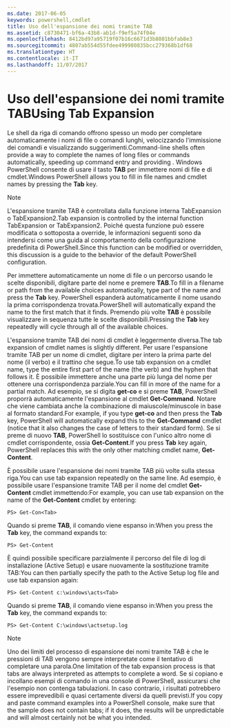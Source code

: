 ```yaml
---
ms.date: 2017-06-05
keywords: powershell,cmdlet
title: Uso dell'espansione dei nomi tramite TAB
ms.assetid: c8730471-bf6a-43b8-ab1d-f9ef5a74f04e
ms.openlocfilehash: 8412bd97a95719f07b16c6671d3b8801bbfab8e3
ms.sourcegitcommit: 4807ab554d55fdee499980835bcc279368b1df68
ms.translationtype: HT
ms.contentlocale: it-IT
ms.lasthandoff: 11/07/2017
---
```

# <a name="using-tab-expansion"></a><span data-ttu-id="d7401-103">Uso dell'espansione dei nomi tramite TAB</span><span class="sxs-lookup"><span data-stu-id="d7401-103">Using Tab Expansion</span></span>
<span data-ttu-id="d7401-104">Le shell da riga di comando offrono spesso un modo per completare automaticamente i nomi di file o comandi lunghi, velocizzando l'immissione dei comandi e visualizzando suggerimenti.</span><span class="sxs-lookup"><span data-stu-id="d7401-104">Command-line shells often provide a way to complete the names of long files or commands automatically, speeding up command entry and providing .</span></span> <span data-ttu-id="d7401-105">Windows PowerShell consente di usare il tasto **TAB** per immettere nomi di file e di cmdlet.</span><span class="sxs-lookup"><span data-stu-id="d7401-105">Windows PowerShell allows you to fill in file names and cmdlet names by pressing the **Tab** key.</span></span>

> [!NOTE]
> <span data-ttu-id="d7401-106">L'espansione tramite TAB è controllata dalla funzione interna TabExpansion o TabExpansion2.</span><span class="sxs-lookup"><span data-stu-id="d7401-106">Tab expansion is controlled by the internal function TabExpansion or TabExpansion2.</span></span> <span data-ttu-id="d7401-107">Poiché questa funzione può essere modificata o sottoposta a override, le informazioni seguenti sono da intendersi come una guida al comportamento della configurazione predefinita di PowerShell.</span><span class="sxs-lookup"><span data-stu-id="d7401-107">Since this function can be modified or overridden, this discussion is a guide to the behavior of the default PowerShell configuration.</span></span>

<span data-ttu-id="d7401-108">Per immettere automaticamente un nome di file o un percorso usando le scelte disponibili, digitare parte del nome e premere **TAB**.</span><span class="sxs-lookup"><span data-stu-id="d7401-108">To fill in a filename or path from the available choices automatically, type part of the name and press the **Tab** key.</span></span> <span data-ttu-id="d7401-109">PowerShell espanderà automaticamente il nome usando la prima corrispondenza trovata.</span><span class="sxs-lookup"><span data-stu-id="d7401-109">PowerShell will automatically expand the name to the first match that it finds.</span></span> <span data-ttu-id="d7401-110">Premendo più volte **TAB** è possibile visualizzare in sequenza tutte le scelte disponibili.</span><span class="sxs-lookup"><span data-stu-id="d7401-110">Pressing the **Tab** key repeatedly will cycle through all of the available choices.</span></span>

<span data-ttu-id="d7401-111">L'espansione tramite TAB dei nomi di cmdlet è leggermente diversa.</span><span class="sxs-lookup"><span data-stu-id="d7401-111">The tab expansion of cmdlet names is slightly different.</span></span> <span data-ttu-id="d7401-112">Per usare l'espansione tramite TAB per un nome di cmdlet, digitare per intero la prima parte del nome (il verbo) e il trattino che segue.</span><span class="sxs-lookup"><span data-stu-id="d7401-112">To use tab expansion on a cmdlet name, type the entire first part of the name (the verb) and the hyphen that follows it.</span></span> <span data-ttu-id="d7401-113">È possibile immettere anche una parte più lunga del nome per ottenere una corrispondenza parziale.</span><span class="sxs-lookup"><span data-stu-id="d7401-113">You can fill in more of the name for a partial match.</span></span> <span data-ttu-id="d7401-114">Ad esempio, se si digita **get-co** e si preme **TAB**, PowerShell proporrà automaticamente l'espansione al cmdlet **Get-Command**. Notare che viene cambiata anche la combinazione di maiuscole/minuscole in base al formato standard.</span><span class="sxs-lookup"><span data-stu-id="d7401-114">For example, if you type **get-co** and then press the **Tab** key, PowerShell will automatically expand this to the **Get-Command** cmdlet (notice that it also changes the case of letters to their standard form).</span></span> <span data-ttu-id="d7401-115">Se si preme di nuovo **TAB**, PowerShell lo sostituisce con l'unico altro nome di cmdlet corrispondente, ossia **Get-Content**.</span><span class="sxs-lookup"><span data-stu-id="d7401-115">If you press **Tab** key again, PowerShell replaces this with the only other matching cmdlet name, **Get-Content**.</span></span>

<span data-ttu-id="d7401-116">È possibile usare l'espansione dei nomi tramite TAB più volte sulla stessa riga.</span><span class="sxs-lookup"><span data-stu-id="d7401-116">You can use tab expansion repeatedly on the same line.</span></span> <span data-ttu-id="d7401-117">Ad esempio, è possibile usare l'espansione tramite TAB per il nome del cmdlet **Get-Content** cmdlet immettendo:</span><span class="sxs-lookup"><span data-stu-id="d7401-117">For example, you can use tab expansion on the name of the **Get-Content** cmdlet by entering:</span></span>

```
PS> Get-Con<Tab>
```

<span data-ttu-id="d7401-118">Quando si preme **TAB**, il comando viene espanso in:</span><span class="sxs-lookup"><span data-stu-id="d7401-118">When you press the **Tab** key, the command expands to:</span></span>

```
PS> Get-Content
```

<span data-ttu-id="d7401-119">È quindi possibile specificare parzialmente il percorso del file di log di installazione (Active Setup) e usare nuovamente la sostituzione tramite TAB:</span><span class="sxs-lookup"><span data-stu-id="d7401-119">You can then partially specify the path to the Active Setup log file and use tab expansion again:</span></span>

```
PS> Get-Content c:\windows\acts<Tab>
```

<span data-ttu-id="d7401-120">Quando si preme **TAB**, il comando viene espanso in:</span><span class="sxs-lookup"><span data-stu-id="d7401-120">When you press the **Tab** key, the command expands to:</span></span>

```
PS> Get-Content C:\windows\actsetup.log
```

> [!NOTE]
> <span data-ttu-id="d7401-121">Uno dei limiti del processo di espansione dei nomi tramite TAB è che le pressioni di TAB vengono sempre interpretate come il tentativo di completare una parola.</span><span class="sxs-lookup"><span data-stu-id="d7401-121">One limitation of the tab expansion process is that tabs are always interpreted as attempts to complete a word.</span></span> <span data-ttu-id="d7401-122">Se si copiano e incollano esempi di comando in una console di PowerShell, assicurarsi che l'esempio non contenga tabulazioni. In caso contrario, i risultati potrebbero essere imprevedibili e quasi certamente diversi da quelli previsti.</span><span class="sxs-lookup"><span data-stu-id="d7401-122">If you copy and paste command examples into a PowerShell console, make sure that the sample does not contain tabs; if it does, the results will be unpredictable and will almost certainly not be what you intended.</span></span>

